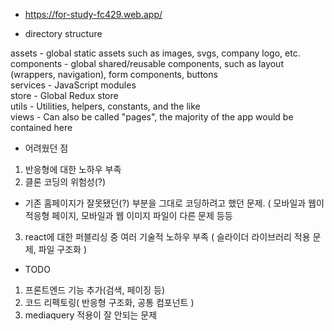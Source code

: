 

- https://for-study-fc429.web.app/


- directory structure

assets - global static assets such as images, svgs, company logo, etc.<br>
components - global shared/reusable components, such as layout (wrappers, navigation), form components, buttons<br>
services - JavaScript modules<br>
store - Global Redux store<br>
utils - Utilities, helpers, constants, and the like<br>
views - Can also be called "pages", the majority of the app would be contained here<br>


- 어려웠던 점

1. 반응형에 대한 노하우 부족
2. 클론 코딩의 위험성(?)
- 기존 홈페이지가 잘못됐던(?) 부분을 그대로 코딩하려고 했던 문제.
( 모바일과 웹이 적응형 페이지, 모바일과 웹 이미지 파일이 다른 문제 등등
3. react에 대한 퍼블리싱 중 여러 기술적 노하우 부족
( 슬라이더 라이브러리 적용 문제, 파일 구조화 )


- TODO
1. 프론트엔드 기능 추가(검색, 페이징 등)
2. 코드 리펙토링( 반응형 구조화, 공통 컴포넌트 )
3. mediaquery 적용이 잘 안되는 문제


